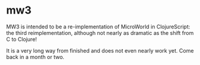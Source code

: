 # mw3

MW3 is intended to be a re-implementation of MicroWorld in ClojureScript: the third reimplementation, although not nearly as dramatic as the shift from C to Clojure!

It is a very long way from finished and does not even nearly work yet. Come back in a month or two.
